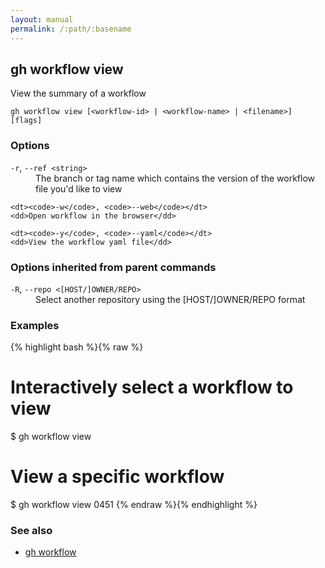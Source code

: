 ```yaml
---
layout: manual
permalink: /:path/:basename
---
```


## gh workflow view

View the summary of a workflow

```
gh workflow view [<workflow-id> | <workflow-name> | <filename>] [flags]
```

### Options


<dl class="flags">
	<dt><code>-r</code>, <code>--ref &lt;string&gt;</code></dt>
	<dd>The branch or tag name which contains the version of the workflow file you&#39;d like to view</dd>

	<dt><code>-w</code>, <code>--web</code></dt>
	<dd>Open workflow in the browser</dd>

	<dt><code>-y</code>, <code>--yaml</code></dt>
	<dd>View the workflow yaml file</dd>
</dl>


### Options inherited from parent commands


<dl class="flags">
	<dt><code>-R</code>, <code>--repo &lt;[HOST/]OWNER/REPO&gt;</code></dt>
	<dd>Select another repository using the [HOST/]OWNER/REPO format</dd>
</dl>


### Examples

{% highlight bash %}{% raw %}
# Interactively select a workflow to view
$ gh workflow view

# View a specific workflow
$ gh workflow view 0451
{% endraw %}{% endhighlight %}

### See also

* [gh workflow](./gh_workflow)
